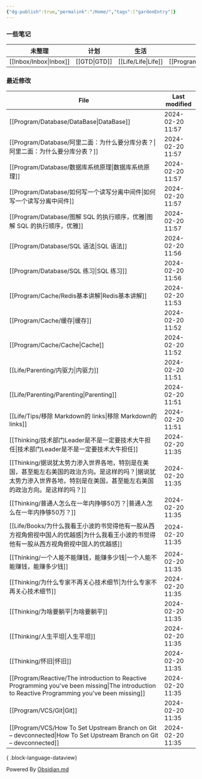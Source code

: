 ```yaml
---
{"dg-publish":true,"permalink":"/Home/","tags":["gardenEntry"]}
---
```



### 一些笔记

| 未整理 | 计划 | 生活 | 编程 | 思考 |
| ---- | ---- | ---- | ---- | ---- |
| [[Inbox/Inbox\|Inbox]] | [[GTD\|GTD]] | [[Life/Life\|Life]] | [[Program/Program\|Program]] | [[Thinking/Thinking\|Thinking]] |

### 最近修改

| File                                                                                                                                               | Last modified    |
| -------------------------------------------------------------------------------------------------------------------------------------------------- | ---------------- |
| [[Program/Database/DataBase\|DataBase]]                                                                                                         | 2024-02-20 11:57 |
| [[Program/Database/阿里二面：为什么要分库分表？\|阿里二面：为什么要分库分表？]]                                                                                             | 2024-02-20 11:57 |
| [[Program/Database/数据库系统原理\|数据库系统原理]]                                                                                                           | 2024-02-20 11:57 |
| [[Program/Database/如何写一个读写分离中间件\|如何写一个读写分离中间件]]                                                                                                 | 2024-02-20 11:57 |
| [[Program/Database/图解 SQL 的执行顺序，优雅\|图解 SQL 的执行顺序，优雅]]                                                                                           | 2024-02-20 11:57 |
| [[Program/Database/SQL 语法\|SQL 语法]]                                                                                                             | 2024-02-20 11:56 |
| [[Program/Database/SQL 练习\|SQL 练习]]                                                                                                             | 2024-02-20 11:56 |
| [[Program/Cache/Redis基本讲解\|Redis基本讲解]]                                                                                                          | 2024-02-20 11:53 |
| [[Program/Cache/缓存\|缓存]]                                                                                                                        | 2024-02-20 11:52 |
| [[Program/Cache/Cache\|Cache]]                                                                                                                  | 2024-02-20 11:52 |
| [[Life/Parenting/内驱力\|内驱力]]                                                                                                                     | 2024-02-20 11:51 |
| [[Life/Parenting/Parenting\|Parenting]]                                                                                                         | 2024-02-20 11:51 |
| [[Life/Tips/移除 Markdown的 links\|移除 Markdown的 links]]                                                                                            | 2024-02-20 11:51 |
| [[Thinking/技术部门Leader是不是一定要技术大牛担任\|技术部门Leader是不是一定要技术大牛担任]]                                                                                     | 2024-02-20 11:35 |
| [[Thinking/据说犹太势力渗入世界各地，特别是在美国，甚至能左右美国的政治方向。是这样的吗？\|据说犹太势力渗入世界各地，特别是在美国，甚至能左右美国的政治方向。是这样的吗？]]                                                   | 2024-02-20 11:35 |
| [[Thinking/普通人怎么在一年内挣够50万？\|普通人怎么在一年内挣够50万？]]                                                                                                   | 2024-02-20 11:35 |
| [[Life/Books/为什么我看王小波的书觉得他有一股从西方视角俯视中国人的优越感\|为什么我看王小波的书觉得他有一股从西方视角俯视中国人的优越感]]                                                                   | 2024-02-20 11:35 |
| [[Thinking/一个人能不能赚钱，能赚多少钱\|一个人能不能赚钱，能赚多少钱]]                                                                                                     | 2024-02-20 11:35 |
| [[Thinking/为什么专家不再关心技术细节\|为什么专家不再关心技术细节]]                                                                                                       | 2024-02-20 11:35 |
| [[Thinking/为啥要躺平\|为啥要躺平]]                                                                                                                       | 2024-02-20 11:35 |
| [[Thinking/人生平坦\|人生平坦]]                                                                                                                         | 2024-02-20 11:35 |
| [[Thinking/怀旧\|怀旧]]                                                                                                                             | 2024-02-20 11:35 |
| [[Program/Reactive/The introduction to Reactive Programming you've been missing\|The introduction to Reactive Programming you've been missing]] | 2024-02-20 11:35 |
| [[Program/VCS/Git\|Git]]                                                                                                                        | 2024-02-20 11:35 |
| [[Program/VCS/How To Set Upstream Branch on Git – devconnected\|How To Set Upstream Branch on Git – devconnected]]                              | 2024-02-20 11:35 |

{ .block-language-dataview}

Powered By [Obsidian.md](https://obsidian.md/)
